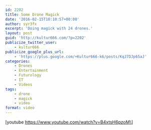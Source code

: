 ```yaml
---
id: 2202
title: Some Drone Magick
date: '2016-02-15T10:10:57+00:00'
author: syr3fx
excerpt: 'Doing magick with 24 drones.'
layout: post
guid: 'http://kultur666.com/?p=2202'
publicize_twitter_user:
    - kultur666
publicize_google_plus_url:
    - 'https://plus.google.com/+Kultur666-k6/posts/KqJ7DJp65aJ'
categories:
    - Drones
    - Entertainment
    - Futurology
    - IT
    - Videos
tags:
    - drone
    - magick
    - video
format: video
---
```


\[youtube https://www.youtube.com/watch?v=B4xtsH6pzoM\]